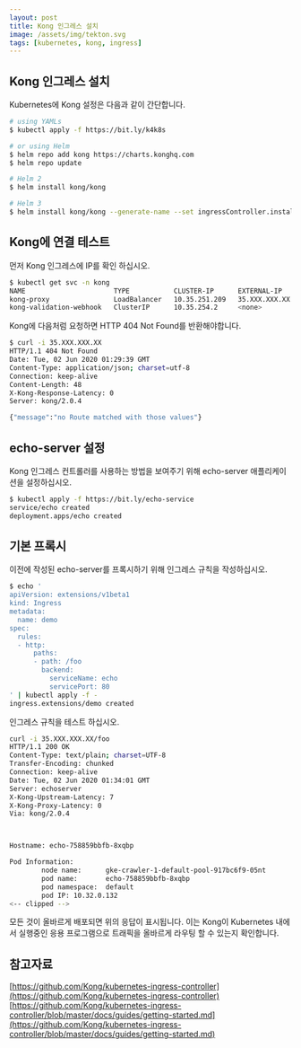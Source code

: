 ```yaml
---
layout: post
title: Kong 인그레스 설치
image: /assets/img/tekton.svg
tags: [kubernetes, kong, ingress]
---
```


## Kong 인그레스 설치
Kubernetes에 Kong 설정은 다음과 같이 간단합니다.
```bash
# using YAMLs
$ kubectl apply -f https://bit.ly/k4k8s

# or using Helm
$ helm repo add kong https://charts.konghq.com
$ helm repo update

# Helm 2
$ helm install kong/kong

# Helm 3
$ helm install kong/kong --generate-name --set ingressController.installCRDs=false
```

## Kong에 연결 테스트
먼저 Kong 인그레스에 IP를 확인 하십시오.
```bash
$ kubectl get svc -n kong
NAME                      TYPE           CLUSTER-IP      EXTERNAL-IP     PORT(S)                      AGE
kong-proxy                LoadBalancer   10.35.251.209   35.XXX.XXX.XX   80:32118/TCP,443:31462/TCP   35d
kong-validation-webhook   ClusterIP      10.35.254.2     <none>          443/TCP                      35d
```
Kong에 다음처럼 요청하면 HTTP 404 Not Found를 반환해야합니다.
```bash
$ curl -i 35.XXX.XXX.XX
HTTP/1.1 404 Not Found
Date: Tue, 02 Jun 2020 01:29:39 GMT
Content-Type: application/json; charset=utf-8
Connection: keep-alive
Content-Length: 48
X-Kong-Response-Latency: 0
Server: kong/2.0.4

{"message":"no Route matched with those values"}
```

## echo-server 설정
Kong 인그레스 컨트롤러를 사용하는 방법을 보여주기 위해 echo-server 애플리케이션을 설정하십시오.
```bash
$ kubectl apply -f https://bit.ly/echo-service
service/echo created
deployment.apps/echo created
```

## 기본 프록시
이전에 작성된 echo-server를 프록시하기 위해 인그레스 규칙을 작성하십시오.
```bash
$ echo '
apiVersion: extensions/v1beta1
kind: Ingress
metadata:
  name: demo
spec:
  rules:
  - http:
      paths:
      - path: /foo
        backend:
          serviceName: echo
          servicePort: 80
' | kubectl apply -f -
ingress.extensions/demo created
```
인그레스 규칙을 테스트 하십시오.
```bash
curl -i 35.XXX.XXX.XX/foo
HTTP/1.1 200 OK
Content-Type: text/plain; charset=UTF-8
Transfer-Encoding: chunked
Connection: keep-alive
Date: Tue, 02 Jun 2020 01:34:01 GMT
Server: echoserver
X-Kong-Upstream-Latency: 7
X-Kong-Proxy-Latency: 0
Via: kong/2.0.4



Hostname: echo-758859bbfb-8xqbp

Pod Information:
        node name:      gke-crawler-1-default-pool-917bc6f9-05nt
        pod name:       echo-758859bbfb-8xqbp
        pod namespace:  default
        pod IP: 10.32.0.132
<-- clipped -->
```
모든 것이 올바르게 배포되면 위의 응답이 표시됩니다. 이는 Kong이 Kubernetes 내에서 실행중인 응용 프로그램으로 트래픽을 올바르게 라우팅 할 수 있는지 확인합니다.

## 참고자료
[https://github.com/Kong/kubernetes-ingress-controller](https://github.com/Kong/kubernetes-ingress-controller)
[https://github.com/Kong/kubernetes-ingress-controller/blob/master/docs/guides/getting-started.md](https://github.com/Kong/kubernetes-ingress-controller/blob/master/docs/guides/getting-started.md)